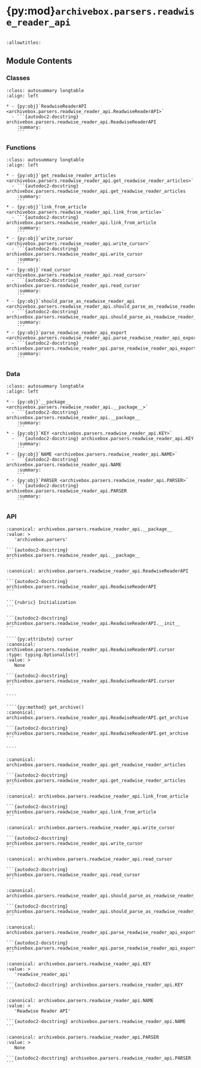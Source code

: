 # {py:mod}`archivebox.parsers.readwise_reader_api`

```{py:module} archivebox.parsers.readwise_reader_api
```

```{autodoc2-docstring} archivebox.parsers.readwise_reader_api
:allowtitles:
```

## Module Contents

### Classes

````{list-table}
:class: autosummary longtable
:align: left

* - {py:obj}`ReadwiseReaderAPI <archivebox.parsers.readwise_reader_api.ReadwiseReaderAPI>`
  - ```{autodoc2-docstring} archivebox.parsers.readwise_reader_api.ReadwiseReaderAPI
    :summary:
    ```
````

### Functions

````{list-table}
:class: autosummary longtable
:align: left

* - {py:obj}`get_readwise_reader_articles <archivebox.parsers.readwise_reader_api.get_readwise_reader_articles>`
  - ```{autodoc2-docstring} archivebox.parsers.readwise_reader_api.get_readwise_reader_articles
    :summary:
    ```
* - {py:obj}`link_from_article <archivebox.parsers.readwise_reader_api.link_from_article>`
  - ```{autodoc2-docstring} archivebox.parsers.readwise_reader_api.link_from_article
    :summary:
    ```
* - {py:obj}`write_cursor <archivebox.parsers.readwise_reader_api.write_cursor>`
  - ```{autodoc2-docstring} archivebox.parsers.readwise_reader_api.write_cursor
    :summary:
    ```
* - {py:obj}`read_cursor <archivebox.parsers.readwise_reader_api.read_cursor>`
  - ```{autodoc2-docstring} archivebox.parsers.readwise_reader_api.read_cursor
    :summary:
    ```
* - {py:obj}`should_parse_as_readwise_reader_api <archivebox.parsers.readwise_reader_api.should_parse_as_readwise_reader_api>`
  - ```{autodoc2-docstring} archivebox.parsers.readwise_reader_api.should_parse_as_readwise_reader_api
    :summary:
    ```
* - {py:obj}`parse_readwise_reader_api_export <archivebox.parsers.readwise_reader_api.parse_readwise_reader_api_export>`
  - ```{autodoc2-docstring} archivebox.parsers.readwise_reader_api.parse_readwise_reader_api_export
    :summary:
    ```
````

### Data

````{list-table}
:class: autosummary longtable
:align: left

* - {py:obj}`__package__ <archivebox.parsers.readwise_reader_api.__package__>`
  - ```{autodoc2-docstring} archivebox.parsers.readwise_reader_api.__package__
    :summary:
    ```
* - {py:obj}`KEY <archivebox.parsers.readwise_reader_api.KEY>`
  - ```{autodoc2-docstring} archivebox.parsers.readwise_reader_api.KEY
    :summary:
    ```
* - {py:obj}`NAME <archivebox.parsers.readwise_reader_api.NAME>`
  - ```{autodoc2-docstring} archivebox.parsers.readwise_reader_api.NAME
    :summary:
    ```
* - {py:obj}`PARSER <archivebox.parsers.readwise_reader_api.PARSER>`
  - ```{autodoc2-docstring} archivebox.parsers.readwise_reader_api.PARSER
    :summary:
    ```
````

### API

````{py:data} __package__
:canonical: archivebox.parsers.readwise_reader_api.__package__
:value: >
   'archivebox.parsers'

```{autodoc2-docstring} archivebox.parsers.readwise_reader_api.__package__
```

````

`````{py:class} ReadwiseReaderAPI(api_token, cursor=None)
:canonical: archivebox.parsers.readwise_reader_api.ReadwiseReaderAPI

```{autodoc2-docstring} archivebox.parsers.readwise_reader_api.ReadwiseReaderAPI
```

```{rubric} Initialization
```

```{autodoc2-docstring} archivebox.parsers.readwise_reader_api.ReadwiseReaderAPI.__init__
```

````{py:attribute} cursor
:canonical: archivebox.parsers.readwise_reader_api.ReadwiseReaderAPI.cursor
:type: typing.Optional[str]
:value: >
   None

```{autodoc2-docstring} archivebox.parsers.readwise_reader_api.ReadwiseReaderAPI.cursor
```

````

````{py:method} get_archive()
:canonical: archivebox.parsers.readwise_reader_api.ReadwiseReaderAPI.get_archive

```{autodoc2-docstring} archivebox.parsers.readwise_reader_api.ReadwiseReaderAPI.get_archive
```

````

`````

````{py:function} get_readwise_reader_articles(api: archivebox.parsers.readwise_reader_api.ReadwiseReaderAPI)
:canonical: archivebox.parsers.readwise_reader_api.get_readwise_reader_articles

```{autodoc2-docstring} archivebox.parsers.readwise_reader_api.get_readwise_reader_articles
```
````

````{py:function} link_from_article(article: dict, sources: list)
:canonical: archivebox.parsers.readwise_reader_api.link_from_article

```{autodoc2-docstring} archivebox.parsers.readwise_reader_api.link_from_article
```
````

````{py:function} write_cursor(username: str, since: str)
:canonical: archivebox.parsers.readwise_reader_api.write_cursor

```{autodoc2-docstring} archivebox.parsers.readwise_reader_api.write_cursor
```
````

````{py:function} read_cursor(username: str) -> typing.Optional[str]
:canonical: archivebox.parsers.readwise_reader_api.read_cursor

```{autodoc2-docstring} archivebox.parsers.readwise_reader_api.read_cursor
```
````

````{py:function} should_parse_as_readwise_reader_api(text: str) -> bool
:canonical: archivebox.parsers.readwise_reader_api.should_parse_as_readwise_reader_api

```{autodoc2-docstring} archivebox.parsers.readwise_reader_api.should_parse_as_readwise_reader_api
```
````

````{py:function} parse_readwise_reader_api_export(input_buffer: typing.IO[str], **_kwargs) -> typing.Iterable[archivebox.index.schema.Link]
:canonical: archivebox.parsers.readwise_reader_api.parse_readwise_reader_api_export

```{autodoc2-docstring} archivebox.parsers.readwise_reader_api.parse_readwise_reader_api_export
```
````

````{py:data} KEY
:canonical: archivebox.parsers.readwise_reader_api.KEY
:value: >
   'readwise_reader_api'

```{autodoc2-docstring} archivebox.parsers.readwise_reader_api.KEY
```

````

````{py:data} NAME
:canonical: archivebox.parsers.readwise_reader_api.NAME
:value: >
   'Readwise Reader API'

```{autodoc2-docstring} archivebox.parsers.readwise_reader_api.NAME
```

````

````{py:data} PARSER
:canonical: archivebox.parsers.readwise_reader_api.PARSER
:value: >
   None

```{autodoc2-docstring} archivebox.parsers.readwise_reader_api.PARSER
```

````
